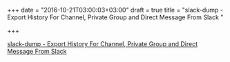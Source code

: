 +++
date = "2016-10-21T03:00:03+03:00"
draft = true
title = "slack-dump - Export History For Channel, Private Group and Direct Message From Slack "

+++

<p><a href="https://t.co/L8qRfkwMtj">slack-dump - Export History For Channel, Private Group and Direct Message From Slack </a></p>
